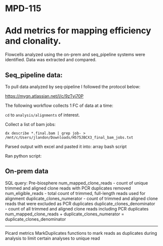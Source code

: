 # MPD-115

# Add metrics for mapping efficiency and clonality.
 Flowcells analyzed using the on-prem and seq_pipeline systems were identified. Data was extracted and compared. 

## Seq_pipeline data:
To pull data analyzed by seq-pipeline I followed the protocol below:

https://mygn.atlassian.net/l/c/9zTyj70P

The following workflow collects 1 FC of data at a time:

`cd` to `analysis/alignments` of interest.

Collect a list of bam jobs:

` dx describe *.final.bam | grep job- > /mnt/c/Users/jlandon/Downloads/H575JBCX3_final_bam_jobs.txt `

Parsed output with excel and pasted it into: array bash script

Ran python script:


## On-prem data
SQL query:
Pre-biosphere
num_mapped_clone_reads - count of unique trimmed and aligned clone reads with PCR duplicates removed
num_eligible_reads - total count of trimmed, full-length reads used for alignment
duplicate_clones_numerator - count of trimmed and aligned clone reads that were excluded as PCR duplicates
duplicate_clones_denominator - count of all trimmed and aligned clone reads including PCR duplicates
num_mapped_clone_reads + duplicate_clones_numerator = duplicate_clones_denominator
____

Picard metrics MarkDuplicates functions to mark reads as duplicates during analysis to limit certain analyses to unique read